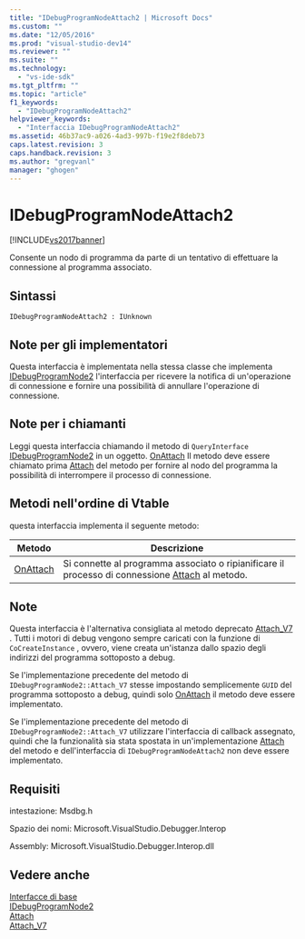 ```yaml
---
title: "IDebugProgramNodeAttach2 | Microsoft Docs"
ms.custom: ""
ms.date: "12/05/2016"
ms.prod: "visual-studio-dev14"
ms.reviewer: ""
ms.suite: ""
ms.technology: 
  - "vs-ide-sdk"
ms.tgt_pltfrm: ""
ms.topic: "article"
f1_keywords: 
  - "IDebugProgramNodeAttach2"
helpviewer_keywords: 
  - "Interfaccia IDebugProgramNodeAttach2"
ms.assetid: 46b37ac9-a026-4ad3-997b-f19e2f8deb73
caps.latest.revision: 3
caps.handback.revision: 3
ms.author: "gregvanl"
manager: "ghogen"
---
```

# IDebugProgramNodeAttach2
[!INCLUDE[vs2017banner](../../../code-quality/includes/vs2017banner.md)]

Consente un nodo di programma da parte di un tentativo di effettuare la connessione al programma associato.  
  
## Sintassi  
  
```  
IDebugProgramNodeAttach2 : IUnknown  
```  
  
## Note per gli implementatori  
 Questa interfaccia è implementata nella stessa classe che implementa [IDebugProgramNode2](../../../extensibility/debugger/reference/idebugprogramnode2.md) l'interfaccia per ricevere la notifica di un'operazione di connessione e fornire una possibilità di annullare l'operazione di connessione.  
  
## Note per i chiamanti  
 Leggi questa interfaccia chiamando il metodo di `QueryInterface` [IDebugProgramNode2](../../../extensibility/debugger/reference/idebugprogramnode2.md) in un oggetto.  [OnAttach](../../../extensibility/debugger/reference/idebugprogramnodeattach2-onattach.md) Il metodo deve essere chiamato prima [Attach](../../../extensibility/debugger/reference/idebugengine2-attach.md) del metodo per fornire al nodo del programma la possibilità di interrompere il processo di connessione.  
  
## Metodi nell'ordine di Vtable  
 questa interfaccia implementa il seguente metodo:  
  
|Metodo|Descrizione|  
|------------|-----------------|  
|[OnAttach](../../../extensibility/debugger/reference/idebugprogramnodeattach2-onattach.md)|Si connette al programma associato o ripianificare il processo di connessione [Attach](../../../extensibility/debugger/reference/idebugengine2-attach.md) al metodo.|  
  
## Note  
 Questa interfaccia è l'alternativa consigliata al metodo deprecato [Attach\_V7](../../../extensibility/debugger/reference/idebugprogramnode2-attach-v7.md) .  Tutti i motori di debug vengono sempre caricati con la funzione di `CoCreateInstance` , ovvero, viene creata un'istanza dallo spazio degli indirizzi del programma sottoposto a debug.  
  
 Se l'implementazione precedente del metodo di `IDebugProgramNode2::Attach_V7` stesse impostando semplicemente `GUID` del programma sottoposto a debug, quindi solo [OnAttach](../../../extensibility/debugger/reference/idebugprogramnodeattach2-onattach.md) il metodo deve essere implementato.  
  
 Se l'implementazione precedente del metodo di `IDebugProgramNode2::Attach_V7` utilizzare l'interfaccia di callback assegnato, quindi che la funzionalità sia stata spostata in un'implementazione [Attach](../../../extensibility/debugger/reference/idebugengine2-attach.md) del metodo e dell'interfaccia di `IDebugProgramNodeAttach2` non deve essere implementato.  
  
## Requisiti  
 intestazione: Msdbg.h  
  
 Spazio dei nomi: Microsoft.VisualStudio.Debugger.Interop  
  
 Assembly: Microsoft.VisualStudio.Debugger.Interop.dll  
  
## Vedere anche  
 [Interfacce di base](../../../extensibility/debugger/reference/core-interfaces.md)   
 [IDebugProgramNode2](../../../extensibility/debugger/reference/idebugprogramnode2.md)   
 [Attach](../../../extensibility/debugger/reference/idebugengine2-attach.md)   
 [Attach\_V7](../../../extensibility/debugger/reference/idebugprogramnode2-attach-v7.md)